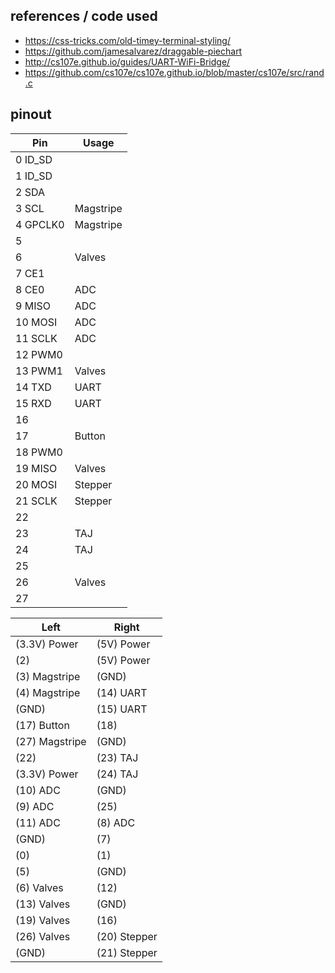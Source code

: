 ## references / code used

- https://css-tricks.com/old-timey-terminal-styling/
- https://github.com/jamesalvarez/draggable-piechart
- http://cs107e.github.io/guides/UART-WiFi-Bridge/
- https://github.com/cs107e/cs107e.github.io/blob/master/cs107e/src/rand.c

## pinout

|    Pin    |   Usage   |
| --------  | --------- |
|  0 ID_SD  |           |
|  1 ID_SD  |           |
|  2 SDA    |           |
|  3 SCL    | Magstripe |   
|  4 GPCLK0 | Magstripe |
|  5        |           |
|  6        | Valves    |
|  7 CE1    |           |
|  8 CE0    | ADC       |
|  9 MISO   | ADC       |
| 10 MOSI   | ADC       |
| 11 SCLK   | ADC       |
| 12 PWM0   |           |
| 13 PWM1   | Valves    |
| 14 TXD    | UART      |
| 15 RXD    | UART      |
| 16        |           |   
| 17        | Button    |
| 18 PWM0   |           |
| 19 MISO   | Valves    |
| 20 MOSI   | Stepper   |
| 21 SCLK   | Stepper   |
| 22        |           |
| 23        | TAJ       |
| 24        | TAJ       |
| 25        |           |
| 26        | Valves    |
| 27        |           |

|      Left      |     Right     |
| -------------- | ------------- |
| (3.3V) Power   | (5V) Power    |
| (2)            | (5V) Power    |
| (3) Magstripe  | (GND)         |
| (4) Magstripe  | (14) UART     |
| (GND)          | (15) UART     |
| (17) Button    | (18)          |
| (27) Magstripe | (GND)         |
| (22)           | (23) TAJ      |
| (3.3V) Power   | (24) TAJ      |
| (10) ADC       | (GND)         |
| (9) ADC        | (25)          |
| (11) ADC       | (8) ADC       |
| (GND)          | (7)           |
| (0)            | (1)           |
| (5)            | (GND)         |
| (6) Valves     | (12)          |
| (13) Valves    | (GND)         |
| (19) Valves    | (16)          |
| (26) Valves    | (20) Stepper  |
| (GND)          | (21) Stepper  |
